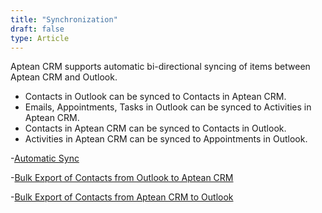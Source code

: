 ```yaml
---
title: "Synchronization"
draft: false
type: Article
---
```




Aptean CRM supports automatic bi-directional syncing of items between Aptean CRM and Outlook.
* Contacts in Outlook can be synced to Contacts in Aptean CRM. 
* Emails, Appointments, Tasks in Outlook can be synced to Activities in Aptean CRM. 
* Contacts in Aptean CRM can be synced to Contacts in Outlook. 
* Activities in Aptean CRM can be synced to Appointments in Outlook. 

-[Automatic Sync](../Synchronization/Automatic-Sync.md)

-[Bulk Export of Contacts from Outlook to Aptean CRM](./Bulk-Export-of-Contacts-from-Outlook-to-Aptean-CRM.md)

-[Bulk Export of Contacts from Aptean CRM to Outlook](./Bulk-Export-of-Contacts-from-Aptean-CRM-to-Outlook.md)
